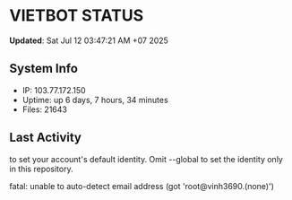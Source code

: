 # VIETBOT STATUS
**Updated**: Sat Jul 12 03:47:21 AM +07 2025

## System Info
- IP: 103.77.172.150
- Uptime: up 6 days, 7 hours, 34 minutes
- Files: 21643

## Last Activity

to set your account's default identity.
Omit --global to set the identity only in this repository.

fatal: unable to auto-detect email address (got 'root@vinh3690.(none)')
